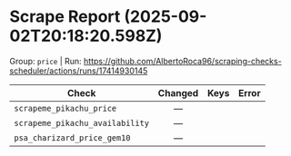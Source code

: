 # Scrape Report (2025-09-02T20:18:20.598Z)

Group: `price`  |  Run: https://github.com/AlbertoRoca96/scraping-checks-scheduler/actions/runs/17414930145

| Check | Changed | Keys | Error |
|---|:---:|:--|:--|
| `scrapeme_pikachu_price` | — |  |  |
| `scrapeme_pikachu_availability` | — |  |  |
| `psa_charizard_price_gem10` | — |  |  |
